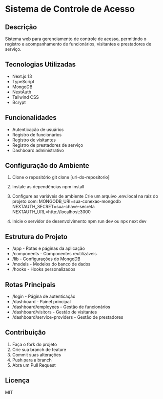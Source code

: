 <h1>Sistema de Controle de Acesso</h1>

<h2>Descrição</h2>

Sistema web para gerenciamento de controle de acesso, permitindo o registro e acompanhamento de funcionários, visitantes e prestadores de serviço.

<h2>Tecnologias Utilizadas</h2>

<ul>
  <li>Next.js 13</li>
  <li>TypeScript</li>
  <li>MongoDB</li>
  <li>NextAuth</li>
  <li>Tailwind CSS</li>
  <li>Bcrypt</li>
</ul>

<h2>Funcionalidades</h2>

<ul>
  <li>Autenticação de usuários</li>
  <li>Registro de funcionários</li>
  <li>Registro de visitantes</li>
  <li>Registro de prestadores de serviço</li>
  <li>Dashboard administrativo</li>
</ul>

<h2>Configuração do Ambiente</h2>

1.  Clone o repositório
git clone [url-do-repositorio]

2.  Instale as dependências
npm install

3.  Configure as variáveis de ambiente Crie um arquivo .env.local na raiz do projeto com:
MONGODB_URI=sua-conexao-mongodb
NEXTAUTH_SECRET=sua-chave-secreta
NEXTAUTH_URL=http://localhost:3000

4. Inicie o servidor de desenvolvimento
npm run dev ou npx next dev

<h2>Estrutura do Projeto</h2>

<ul>
  <li>/app - Rotas e páginas da aplicação</li>
  <li>/components - Componentes reutilizáveis</li>
  <li>/lib - Configurações do MongoDB</li>
  <li>/models - Modelos do banco de dados</li>
  <li>/hooks - Hooks personalizados</li>
</ul>

<h2>Rotas Principais</h2>

<ul>
  <li>/login - Página de autenticação</li>
  <li>/dashboard - Painel principal</li>
  <li>/dashboard/employees - Gestão de funcionários</li>
  <li>/dashboard/visitors - Gestão de visitantes</li>
  <li>/dashboard/service-providers - Gestão de prestadores</li>
</ul>

<h2>Contribuição</h2>

1. Faça o fork do projeto
2. Crie sua branch de feature
3. Commit suas alterações
4. Push para a branch
5. Abra um Pull Request
   
<h2>Licença</h2>

MIT

